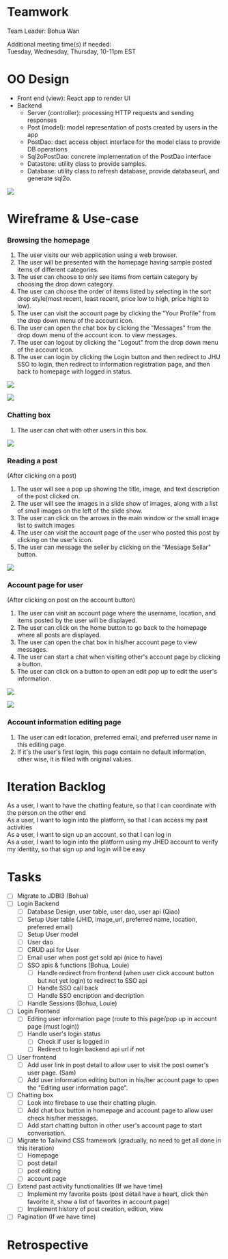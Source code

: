 # Teamwork
Team Leader: Bohua Wan

Additional meeting time(s) if needed:  
Tuesday, Wednesday, Thursday, 10-11pm EST

# OO Design
* Front end (view): React app to render UI
* Backend
  * Server (controller): processing HTTP requests and sending responses
  * Post (model): model representation of posts created by users in the app
  * PostDao: dact access object interface for the model class to provide DB operations
  * Sql2oPostDao: concrete implementation of the PostDao interface 
  * Datastore: utility class to provide samples.
  * Database: utility class to refresh database, provide databaseurl, and generate sql2o.

![](../assets/UML/UML-iteration3.png)


# Wireframe & Use-case


### Browsing the homepage
1. The user visits our web application using a web browser.
2. The user will be presented with the homepage having sample posted items of different categories.
3. The user can choose to only see items from certain category by choosing the drop down category.
4. The user can choose the order of items listed by selecting in the sort drop style(most recent, least recent, price low to high, price hight to low).
6. The user can visit the account page by clicking the "Your Profile" from the drop down menu of the account icon.
7. The user can open the chat box by clicking the "Messages" from the drop down menu of the account icon. to view messages.
7. The user can logout by  clicking the "Logout" from the drop down menu of the account icon.
8. The user can login by clicking the Login button and then redirect to JHU SSO to login, then redirect to information registration page, and then back to homepage with logged in status.

![](../assets/Wireframe/Wireframe-HomepageLoggedIn-iteration3.png)

![](../assets/Wireframe/Wireframe-HomePageNotLoggedIn-iteration3.png)

### Chatting box
1. The user can chat with other users in this box.

![](../assets/Wireframe/Wireframe-message-iteration3.png)

### Reading a post
(After clicking on a post)
1. The user will see a pop up showing the title, image, and text description of the post clicked on.
2. The user will see the images in a slide show of images, along with a list of small images on the left of the slide show.
3. The user can click on the arrows in the main window or the small image list to switch images
4. The user can visit the account page of the user who posted this post by clicking on the user's icon.
5. The user can message the seller by clicking on the "Message Sellar" button.

![](../assets/Wireframe/Wireframe-PostDetail-iteration3.png)

### Account page for user
(After clicking on post on the account button)
1. The user can visit an account page where the username, location, and items posted by the user will be displayed.
2. The user can click on the home button to go back to the homepage where all posts are displayed.
3. The user can open the chat box in his/her account page to view messages.
4. The user can start a chat when visiting other's account page by clicking a button.
5. The user can click on a button to open an edit pop up to edit the user's information.

![](../assets/Wireframe/Wireframe-MyProfile-iteration3.png)

![](../assets/Wireframe/Wireframe-OtherUserProfile-iteration3.png)

### Account information editing page

1. The user can edit location, preferred email, and preferred user name in this editing page.  
2. If it's the user's first login, this page contain no default information, other wise, it is filled with original values.  

# Iteration Backlog

As a user, I want to have the chatting feature, so that I can coordinate with the person on the other end  
As a user, I want to login into the platform, so that I can access my past activities  
As a user, I want to sign up an account, so that I can log in  
As a user, I want to login into the platform using my JHED account to verify my identity, so that sign up and login will be easy  

# Tasks

- [ ] Migrate to JDBI3 (Bohua)
- [ ] Login Backend
  - [ ]  Database Design, user table, user dao, user api (Qiao)
    - [ ]   Setup User table (JHID, image_url, preferred name, location, preferred email)
    - [ ]   Setup User model
    - [ ]   User dao
    - [ ]   CRUD api for User
    - [ ]   Email user when post get sold api (nice to have)
  - [ ] SSO apis & functions (Bohua, Louie)
    - [ ] Handle redirect from frontend (when user click account button but not yet login) to redirect to SSO api
    - [ ] Handle SSO call back
    - [ ] Handle SSO encription and decription
  - [ ] Handle Sessions (Bohua, Louie)
- [ ] Login Frontend
  - [ ] Editing user information page (route to this page/pop up in account page (must login))
  - [ ] Handle user's login status
    - [ ] Check if user is logged in
    - [ ] Redirect to login backend api url if not
- [ ] User frontend
  - [ ] Add user link in post detail to allow user to visit the post owner's user page. (Sam)
  - [ ] Add user information editing button in his/her account page to open the "Editing user information page".
- [ ] Chatting box
  - [ ] Look into firebase to use their chatting plugin.
  - [ ] Add chat box button in homepage and account page to allow user check his/her messages.
  - [ ] Add start chatting button in other user's account page to start conversation.
- [ ] Migrate to Tailwind CSS framework (gradually, no need to get all done in this iteration)
  - [ ] Homepage
  - [ ] post detail
  - [ ] post editing
  - [ ] account page
- [ ] Extend past activity functionalities (If we have time)
  - [ ] Implement my favorite posts (post detail have a heart, click then favorite it, show a list of favorites in account page)
  - [ ] Implement history of post creation, edition, view
- [ ] Pagination (If we have time)

# Retrospective
